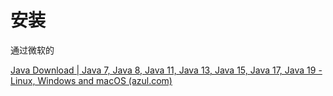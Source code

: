 # 安装

通过微软的

[Java Download | Java 7, Java 8, Java 11, Java 13, Java 15, Java 17, Java 19 - Linux, Windows and macOS (azul.com)](https://www.azul.com/downloads/)
